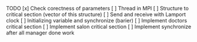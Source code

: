 TODO
[x] Check corectness of parameters
[ ] Thread in MPI
[ ] Structure to critical section (vector of this structure)
[ ] Send and receive with Lamport clock
[ ] Initializing variable and synchronize (barier)
[ ] Implement doctors critical section
[ ] Implement salon critical section
[ ] Implement synchronize after all manager done work